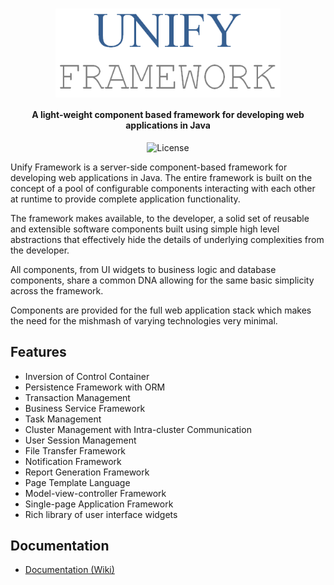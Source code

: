 <h1 align="center"><img src="docs/images/unifyframework.png" alt="Unify Framework" width="360" align="center"></h1>  

<h4 align="center">A light-weight component based framework for developing web applications in Java</h4>
  
<p align="center">
<img src="https://img.shields.io/github/license/tcdng/unify-framework" alt="License" title="">
</p>

Unify Framework is a server-side component-based framework for developing web applications in Java. The entire framework is built on the concept of a pool of configurable components interacting with each other at runtime to provide complete application functionality.

The framework makes available, to the developer, a solid set of reusable and extensible software components built using simple high level abstractions that effectively hide the details of underlying complexities from the developer.

All components, from UI widgets to business logic and database components, share a common DNA allowing for the same basic simplicity across the framework. 

Components are provided for the full web application stack which makes the need for the mishmash of varying technologies very minimal.

## Features
* Inversion of Control Container
* Persistence Framework with ORM
* Transaction Management
* Business Service Framework
* Task Management
* Cluster Management with Intra-cluster Communication
* User Session Management
* File Transfer Framework
* Notification Framework
* Report Generation Framework
* Page Template Language
* Model-view-controller Framework
* Single-page Application Framework
* Rich library of user interface widgets

## Documentation

* [Documentation (Wiki)](https://github.com/tcdng/unify-framework/wiki)
 